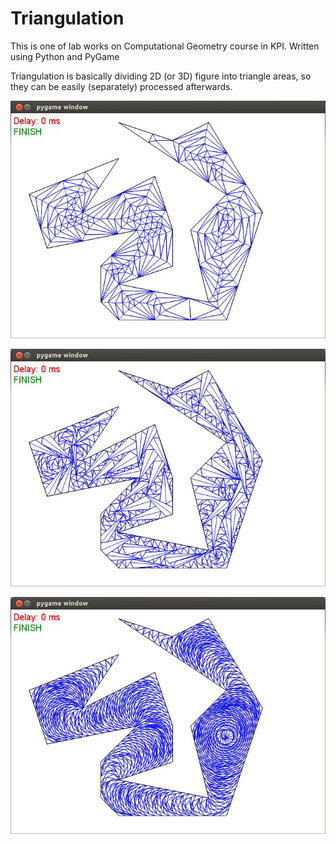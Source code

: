 # Triangulation

This is one of lab works on Computational Geometry course in KPI.
Written using Python and PyGame

Triangulation is basically dividing 2D (or 3D) figure into triangle areas, so they can be easily (separately) processed afterwards.

![example1](https://github.com/KostyaPalianychko/Triangulation/blob/master/examples(pictures)/1.png)

![example2](https://github.com/KostyaPalianychko/Triangulation/blob/master/examples(pictures)/2.png)

![example3](https://github.com/KostyaPalianychko/Triangulation/blob/master/examples(pictures)/3.png)
